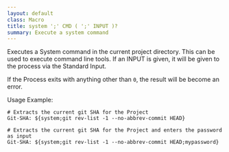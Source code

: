 ```yaml
---
layout: default
class: Macro
title: system ';' CMD ( ';' INPUT )?
summary: Execute a system command
---
```


Executes a System command in the current project directory. 
This can be used to execute command line tools. If an INPUT is given, it will be given to the process via the Standard Input. 

If the Process exits with anything other  than `0`, the result will be become an error. 

Usage Example:
```
# Extracts the current git SHA for the Project
Git-SHA: ${system;git rev-list -1 --no-abbrev-commit HEAD}

# Extracts the current git SHA for the Project and enters the password as input
Git-SHA: ${system;git rev-list -1 --no-abbrev-commit HEAD;mypassword}
```